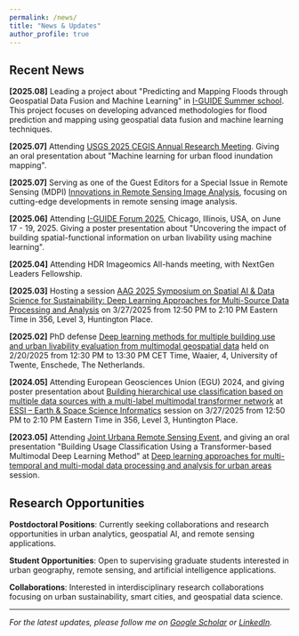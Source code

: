 ```yaml
---
permalink: /news/
title: "News & Updates"
author_profile: true
---
```


## Recent News

**[2025.08]** Leading a project about "Predicting and Mapping Floods through Geospatial Data Fusion and Machine Learning" in [I-GUIDE Summer school](https://i-guide.io/summer-school/summer-school-2025/projects/). This project focuses on developing advanced methodologies for flood prediction and mapping using geospatial data fusion and machine learning techniques.

**[2025.07]** Attending [USGS 2025 CEGIS Annual Research Meeting](https://www.usgs.gov/centers/cegis/science/2025-cegis-annual-research-meeting). Giving an oral presentation about "Machine learning for urban flood inundation mapping".

**[2025.07]** Serving as one of the Guest Editors for a Special Issue in Remote Sensing (MDPI) [Innovations in Remote Sensing Image Analysis](https://www.mdpi.com/journal/remotesensing/special_issues/7OJ5MCIWB0), focusing on cutting-edge developments in remote sensing image analysis.

**[2025.06]** Attending [I-GUIDE Forum 2025](https://i-guide.io/forum/forum-2025/), Chicago, Illinois, USA, on June 17 - 19, 2025. Giving a poster presentation about "Uncovering the impact of building spatial-functional information on urban livability using machine learning".

**[2025.04]** Attending HDR Imageomics All-hands meeting, with NextGen Leaders Fellowship.

**[2025.03]** Hosting a session [AAG 2025 Symposium on Spatial AI & Data Science for Sustainability: Deep Learning Approaches for Multi-Source Data Processing and Analysis](https://aag.secure-platform.com/aag2025/solicitations/82/sessiongallery/23502) on 3/27/2025 from 12:50 PM to 2:10 PM Eastern Time in 356, Level 3, Huntington Place.

**[2025.02]** PhD defense [Deep learning methods for multiple building use and urban livability evaluation from multimodal geospatial data](https://www.utwente.nl/en/education/tgs/currentcandidates/phd/calendar/2025/2/117277/phd-defence-wen-zhou-deep-learning-methods-for-multiple-building-use-and-urban-livability-evaluation-from-multimodal-geospatial-data) held on 2/20/2025 from 12:30 PM to 13:30 PM CET Time, Waaier, 4, University of Twente, Enschede, The Netherlands. 

**[2024.05]** Attending European Geosciences Union (EGU) 2024, and giving poster presentation about [Building hierarchical use classification based on multiple data sources with a multi-label multimodal transformer network](https://meetingorganizer.copernicus.org/EGU24/EGU24-12472.html?pdf) at [ESSI – Earth & Space Science Informatics](https://meetingorganizer.copernicus.org/EGU24/sessionprogramme/5231) session on 3/27/2025 from 12:50 PM to 2:10 PM Eastern Time in 356, Level 3, Huntington Place.

**[2023.05]** Attending [Joint Urbana Remote Sensing Event](https://jurse2023.org/), and giving an oral presentation "Building Usage Classification Using a Transformer-based Multimodal Deep Learning Method" at [Deep learning approaches for multi-temporal and multi-modal data processing and analysis for urban areas](https://jurse2023.org/special-sessions/deep-learning-approaches-for-multi-temporal-and-multi-modal-data-processing.html) session.


## Research Opportunities

**Postdoctoral Positions**: Currently seeking collaborations and research opportunities in urban analytics, geospatial AI, and remote sensing applications.

**Student Opportunities**: Open to supervising graduate students interested in urban geography, remote sensing, and artificial intelligence applications.

**Collaborations**: Interested in interdisciplinary research collaborations focusing on urban sustainability, smart cities, and geospatial data science.

---

*For the latest updates, please follow me on [Google Scholar](https://scholar.google.com/citations?user=e0iE7SkAAAAJ&hl=en) or [LinkedIn](https://www.linkedin.com/in/wen-zhou-46aa43331/).* 
